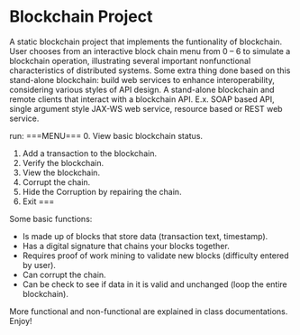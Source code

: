 # Blockchain Project
A static blockchain project that implements the funtionality of blockchain. User chooses from an interactive block chain menu from 0 – 6 to simulate a blockchain operation, illustrating several important nonfunctional characteristics of distributed systems. Some extra thing done based on this stand-alone blockchain: build web services to enhance interoperability, considering various styles of API design. A stand-alone blockchain and remote clients that interact with a blockchain API. E.x. SOAP based API, single argument style JAX-WS web service, resource based or REST web service.

run:
===MENU===
0. View basic blockchain status.
1. Add a transaction to the blockchain.
2. Verify the blockchain.
3. View the blockchain.
4. Corrupt the chain.
5. Hide the Corruption by repairing the chain.
6. Exit
===

Some basic functions:
- Is made up of blocks that store data (transaction text, timestamp). 
- Has a digital signature that chains your blocks together.
- Requires proof of work mining to validate new blocks (difficulty entered by user).
- Can corrupt the chain.
- Can be check to see if data in it is valid and unchanged (loop the entire blockchain).

More functional and non-functional are explained in class documentations. Enjoy!

